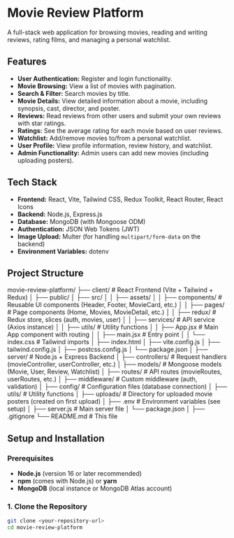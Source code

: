 # Movie Review Platform

A full-stack web application for browsing movies, reading and writing reviews, rating films, and managing a personal watchlist.

## Features

*   **User Authentication:** Register and login functionality.
*   **Movie Browsing:** View a list of movies with pagination.
*   **Search & Filter:** Search movies by title.
*   **Movie Details:** View detailed information about a movie, including synopsis, cast, director, and poster.
*   **Reviews:** Read reviews from other users and submit your own reviews with star ratings.
*   **Ratings:** See the average rating for each movie based on user reviews.
*   **Watchlist:** Add/remove movies to/from a personal watchlist.
*   **User Profile:** View profile information, review history, and watchlist.
*   **Admin Functionality:** Admin users can add new movies (including uploading posters).

## Tech Stack

*   **Frontend:** React, Vite, Tailwind CSS, Redux Toolkit, React Router, React Icons
*   **Backend:** Node.js, Express.js
*   **Database:** MongoDB (with Mongoose ODM)
*   **Authentication:** JSON Web Tokens (JWT)
*   **Image Upload:** Multer (for handling `multipart/form-data` on the backend)
*   **Environment Variables:** dotenv

## Project Structure
movie-review-platform/
├── client/ # React Frontend (Vite + Tailwind + Redux)
│ ├── public/
│ ├── src/
│ │ ├── assets/
│ │ ├── components/ # Reusable UI components (Header, Footer, MovieCard, etc.)
│ │ ├── pages/ # Page components (Home, Movies, MovieDetail, etc.)
│ │ ├── redux/ # Redux store, slices (auth, movies, user)
│ │ ├── services/ # API service (Axios instance)
│ │ ├── utils/ # Utility functions
│ │ ├── App.jsx # Main App component with routing
│ │ ├── main.jsx # Entry point
│ │ └── index.css # Tailwind imports
│ ├── index.html
│ ├── vite.config.js
│ ├── tailwind.config.js
│ ├── postcss.config.js
│ └── package.json
│
├── server/ # Node.js + Express Backend
│ ├── controllers/ # Request handlers (movieController, userController, etc.)
│ ├── models/ # Mongoose models (Movie, User, Review, Watchlist)
│ ├── routes/ # API routes (movieRoutes, userRoutes, etc.)
│ ├── middleware/ # Custom middleware (auth, validation)
│ ├── config/ # Configuration files (database connection)
│ ├── utils/ # Utility functions
│ ├── uploads/ # Directory for uploaded movie posters (created on first upload)
│ ├── .env # Environment variables (see setup)
│ ├── server.js # Main server file
│ └── package.json
│
├── .gitignore
└── README.md # This file


## Setup and Installation

### Prerequisites

*   **Node.js** (version 16 or later recommended)
*   **npm** (comes with Node.js) or **yarn**
*   **MongoDB** (local instance or MongoDB Atlas account)

### 1. Clone the Repository

```bash
git clone <your-repository-url>
cd movie-review-platform

